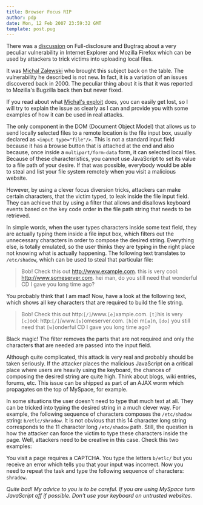 ```yaml
---
title: Browser Focus RIP
author: pdp
date: Mon, 12 Feb 2007 23:59:32 GMT
template: post.pug
---
```


There was a [discussion](http://seclists.org/fulldisclosure/2007/Feb/0226.html) on Full-disclosure and Bugtraq about a very peculiar vulnerability in Internet Explorer and Mozilla Firefox which can be used by attackers to trick victims into uploading local files.

It was [Michal Zalewski](http://lcamtuf.coredump.cx) who brought this subject back on the table. The vulnerability he described is not new. In fact,  it is a variation of an issues discovered back in 2000. The peculiar thing about it is that it was reported to Mozilla's Bugzilla back then but never fixed.

If you read about what [Michal's exploit](http://lcamtuf.coredump.cx/focusbug/) does, you can easily get lost, so I will try to explain the issue as clearly as I can and provide you with some examples of how it can be used in real attacks.

The only component in the DOM (Document Object Model) that allows us to send locally selected files to a remote location is the file input box, usually declared as `<input type="file"/>`. This is not a standard input field because it has a browse button that is attached at the end and also because, once inside a `multipart/form-data` form, it can selected local files. Because of these characteristics, you cannot use JavaScript to set its value to a file path of your desire. If that was possible, everybody would be able to steal and list your file system remotely when you visit a malicious website.

However, by using a clever focus diversion tricks, attackers can make certain characters, that the victim typed, to leak inside the file input field. They can achieve that by using a filter that allows and disallows keyboard events based on the key code order in the file path string that needs to be retrieved.

In simple words, when the user types characters inside some text field, they are actually typing them inside a file input box, which filters out the unnecessary characters in order to compose the desired string. Everything else, is totally emulated, so the user thinks they are typing in the right place not knowing what is actually happening. The following text translates to `/etc/shadow`, which can be used to steal that particular file:

> Bob! Check this out http://www.example.com. this is very cool: http://www.someserver.com. hei man, do you still need that wonderful CD I gave you long time ago?

You probably think that I am mad! Now, have a look at the following text, which shows all key characters that are required to build the file string.

> Bob! Check this out http:`[/]`/www.`[e]`xample.com. `[t]`his is very `[c]`ool: http:`[/]`/www.`[s]`omeserver.com. `[h]`ei m`[a]`n, `[do]` you still need that `[w]`onderful CD I gave you long time ago?

Black magic! The filter removes the parts that are not required and only the characters that are needed are passed into the input field.

Although quite complicated, this attack is very real and probably should be taken seriously. If the attacker places the malicious JavaScript on a critical place where users are heavily using the keyboard, the chances of composing the desired string are quite high. Think about blogs, wiki entries, forums, etc. This issue can be shipped as part of an AJAX worm which propagates on the top of MySpace, for example.

In some situations the user doesn't need to type that much text at all. They can be tricked into typing the desired string in a much clever way. For example, the following sequence of characters composes the `/etc/shadow` string: `b/etlc/shradow`. It is not obvious that this 14 character long string corresponds to the 11 character long `/etc/shadow` path. Still, the question is how the attacker can force the victim to type these characters inside the page. Well, attackers need to be creative in this case. Check this two examples:

<div class="message">

You visit a page requires a CAPTCHA. You type the letters `b/etlc/` but you receive an error which tells you that your input was incorrect. Now you need to repeat the task and type the following sequence of characters: `shradow`.
</div>

_Quite bad! My advice to you is to be careful. If you are using MySpace turn JavaScript off if possible. Don't use your keyboard on untrusted websites._
